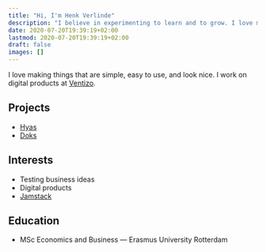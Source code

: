 ```yaml
---
title: "Hi, I'm Henk Verlinde"
description: "I believe in experimenting to learn and to grow. I love making things that are simple, easy to use, and look nice. I work on digital products at Ventizo."
date: 2020-07-20T19:39:19+02:00
lastmod: 2020-07-20T19:39:19+02:00
draft: false
images: []
---
```


I love making things that are simple, easy to use, and look nice. I work on digital products at [Ventizo](https://ventizo.com/).

## Projects

- [Hyas](https://gethyas.com/)
- [Doks](https://getdoks.org/)

## Interests

- Testing business ideas
- Digital products
- [Jamstack](https://jamstack.org/)

## Education

- MSc Economics and Business — Erasmus University Rotterdam

